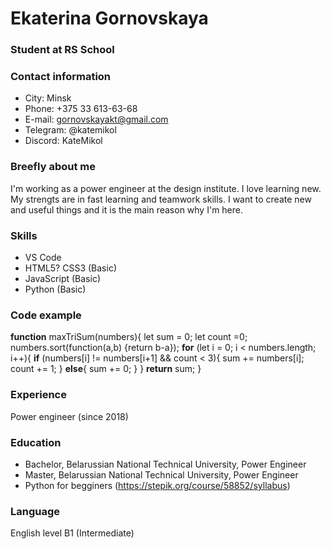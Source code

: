 # Ekaterina Gornovskaya

### Student at RS School

### Contact information

* City: Minsk
* Phone: +375 33 613-63-68
* E-mail: gornovskayakt@gmail.com
* Telegram: @katemikol
* Discord: KateMikol

### Breefly about me

I'm working as a power engineer at the design institute. I love learning new. My strengts are in fast learning and teamwork skills. 
I want to create new and useful things and it is the main reason why I'm here. 

### Skills 
* VS Code
* HTML5? CSS3 (Basic)
* JavaScript (Basic)
* Python (Basic)

### Code example
**function** maxTriSum(numbers){
  let sum = 0;
  let count =0;
  numbers.sort(function(a,b) {return b-a});
  **for** (let i = 0; i < numbers.length; i++){
    **if** (numbers[i] != numbers[i+1] && count < 3){
      sum += numbers[i];
      count += 1;
      } **else**{
      sum += 0;
    }
  }
  **return** sum;
}

### Experience 
 Power engineer (since 2018)

### Education

* Bachelor, Belarussian National Technical University, Power Engineer
* Master, Belarussian National Technical University, Power Engineer
* Python for begginers (https://stepik.org/course/58852/syllabus)

### Language
English level B1 (Intermediate)